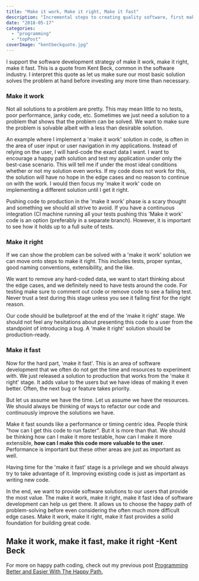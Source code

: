 ```yaml
---
title: "Make it work, Make it right, Make it fast"
description: "Incremental steps to creating quality software, first make it work, then make it right, last make it fast"
date: "2018-05-17"
categories: 
  - "programming"
  - "topPost"
coverImage: "kentbeckquote.jpg"
---
```


I support the software development strategy of make it work, make it right, make it fast. This is a quote from Kent Beck, common in the software industry. I interpret this quote as let us make sure our most basic solution solves the problem at hand before investing any more time than necessary.

### Make it work

Not all solutions to a problem are pretty. This may mean little to no tests, poor performance, janky code, etc. Sometimes we just need a solution to a problem that shows that the problem can be solved. We want to make sure the problem is solvable albeit with a less than desirable solution.

An example where I implement a 'make it work' solution in code, is often in the area of user input or user navigation in my applications. Instead of relying on the user, I will hard-code the exact data I want. I want to encourage a happy path solution and test my application under only the best-case scenario. This will tell me if under the most ideal conditions whether or not my solution even works. If my code does not work for this, the solution will have no hope in the edge cases and no reason to continue on with the work. I would then focus my 'make it work' code on implementing a different solution until I get it right.

Pushing code to production in the 'make it work' phase is a scary thought and something we should all strive to avoid. If you have a continuous integration (CI machine running all your tests pushing this 'Make it work' code is an option (preferably in a separate branch). However, it is important to see how it holds up to a full suite of tests.

### Make it right

If we can show the problem can be solved with a 'make it work' solution we can move onto steps to make it right. This includes tests, proper syntax, good naming conventions, extensibility, and the like.

We want to remove any hard-coded data, we want to start thinking about the edge cases, and we definitely need to have tests around the code. For testing make sure to comment out code or remove code to see a failing test. Never trust a test during this stage unless you see it failing first for the right reason.

Our code should be bulletproof at the end of the 'make it right' stage. We should not feel any hesitations about presenting this code to a user from the standpoint of introducing a bug. A 'make it right' solution should be production-ready.

### Make it fast

Now for the hard part, 'make it fast'. This is an area of software development that we often do not get the time and resources to experiment with. We just released a solution to production that works from the 'make it right' stage. It adds value to the users but we have ideas of making it even better. Often, the next bug or feature takes priority.

But let us assume we have the time. Let us assume we have the resources. We should always be thinking of ways to refactor our code and continuously improve the solutions we have.

Make it fast sounds like a performance or timing centric idea. People think "how can I get this code to run faster". But it is more than that. We should be thinking how can I make it more testable, how can I make it more extensible, **how can I make this code more valuable to the user**. Performance is important but these other areas are just as important as well.

Having time for the 'make it fast' stage is a privilege and we should always try to take advantage of it. Improving existing code is just as important as writing new code.

In the end, we want to provide software solutions to our users that provide the most value. The make it work, make it right, make it fast idea of software development can help us get there. It allows us to choose the happy path of problem-solving before even considering the often much more difficult edge cases. Make it work, make it right, make it fast provides a solid foundation for building great code.

## Make it work, make it fast, make it right -Kent Beck

For more on happy path coding, check out my previous post [Programming Better and Easier With The Happy Path.](https://thetombomb.com/2017/04/18/programming-better-and-easier-with-the-happy-path/)
